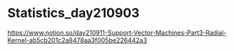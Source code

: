 # Statistics_day210903

https://www.notion.so/day210911-Support-Vector-Machines-Part3-Radial-Kernel-ab5cb201c2a8478aa3f005be226442a3